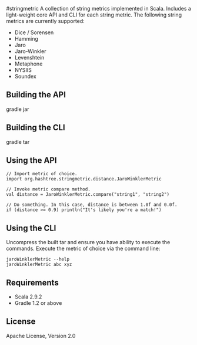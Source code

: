 #stringmetric
A collection of string metrics implemented in Scala. Includes a light-weight core API and CLI for each string metric. The following string metrics are currently supported:

* Dice / Sorensen
* Hamming
* Jaro
* Jaro-Winkler
* Levenshtein
* Metaphone
* NYSIIS
* Soundex

## Building the API
gradle jar

## Building the CLI
gradle tar

## Using the API
`// Import metric of choice.`  
`import org.hashtree.stringmetric.distance.JaroWinklerMetric`  

`// Invoke metric compare method.`  
`val distance = JaroWinklerMetric.compare("string1", "string2")`

`// Do something. In this case, distance is between 1.0f and 0.0f.`  
`if (distance >= 0.9) println("It's likely you're a match!")`

## Using the CLI
Uncompress the built tar and ensure you have ability to execute the commands. Execute the metric of choice via the command line:

`jaroWinklerMetric --help`  
`jaroWinklerMetric abc xyz`

## Requirements
* Scala 2.9.2
* Gradle 1.2 or above

## License
Apache License, Version 2.0